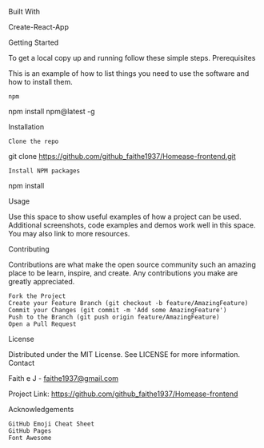 Built With

Create-React-App

Getting Started

To get a local copy up and running follow these simple steps.
Prerequisites

This is an example of how to list things you need to use the software and how to install them.

    npm

npm install npm@latest -g

Installation

    Clone the repo

git clone https://github.com/github_faithe1937/Homease-frontend.git

    Install NPM packages

npm install

Usage

Use this space to show useful examples of how a project can be used. Additional screenshots, code examples and demos work well in this space. You may also link to more resources.

Contributing

Contributions are what make the open source community such an amazing place to be learn, inspire, and create. Any contributions you make are greatly appreciated.

    Fork the Project
    Create your Feature Branch (git checkout -b feature/AmazingFeature)
    Commit your Changes (git commit -m 'Add some AmazingFeature')
    Push to the Branch (git push origin feature/AmazingFeature)
    Open a Pull Request

License

Distributed under the MIT License. See LICENSE for more information.
Contact

Faith e J - faithe1937@gmail.com

Project Link: https://github.com/github_faithe1937/Homease-frontend 

Acknowledgements

    GitHub Emoji Cheat Sheet
    GitHub Pages
    Font Awesome


